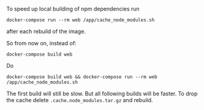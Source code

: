 To speed up local building of npm dependencies run

```
docker-compose run --rm web /app/cache_node_modules.sh
```

after each rebuild of the image.

So from now on, instead of:

```
docker-compose build web
```

Do

```
docker-compose build web && docker-compose run --rm web /app/cache_node_modules.sh
```


The first build will still be slow. But all following builds will be
faster.
To drop the cache delete ``.cache.node_modules.tar.gz`` and rebuild.

